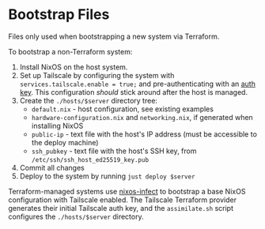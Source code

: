 # Bootstrap Files

Files only used when bootstrapping a new system via Terraform.

To bootstrap a non-Terraform system:

1. Install NixOS on the host system.
2. Set up Tailscale by configuring the system with `services.tailscale.enable = true;` and pre-authenticating with an [auth key](https://tailscale.com/kb/1085/auth-keys/).
   This configuration _should_ stick around after the host is managed.
3. Create the `./hosts/$server` directory tree:
   * `default.nix` - host configuration, see existing examples
   * `hardware-configuration.nix` and `networking.nix`, if generated when installing NixOS
   * `public-ip` - text file with the host's IP address (must be accessible to the deploy machine)
   * `ssh_pubkey` - text file with the host's SSH key, from `/etc/ssh/ssh_host_ed25519_key.pub`
4. Commit all changes
5. Deploy to the system by running `just deploy $server`

Terraform-managed systems use [nixos-infect](https://github.com/elitak/nixos-infect) to bootstrap a base NixOS configuration with Tailscale enabled. The Tailscale Terraform provider
generates their initial Tailscale auth key, and the `assimilate.sh` script configures the `./hosts/$server` directory.